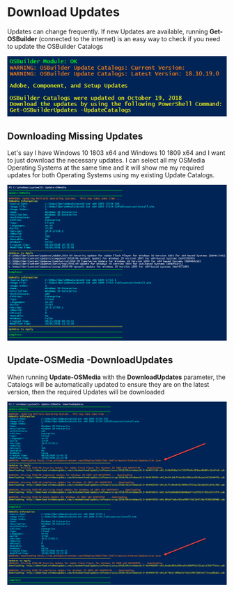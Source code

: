 # Download Updates

Updates can change frequently.  If new Updates are available, running **Get-OSBuilder** \(connected to the internet\) is an easy way to check if you need to update the OSBuilder Catalogs

![](../../../../../.gitbook/assets/2018-10-22_23-07-57b.png)

## Downloading Missing Updates

Let's say I have Windows 10 1803 x64 and Windows 10 1809 x64 and I want to just download the necessary updates.  I can select all my OSMedia Operating Systems at the same time and it will show me my required updates for both Operating Systems using my existing Update Catalogs.

![](../../../../../.gitbook/assets/2018-10-09_22-47-12.png)

## Update-OSMedia -DownloadUpdates

When running **Update-OSMedia** with the **DownloadUpdates** parameter, the Catalogs will be automatically updated to ensure they are on the latest version, then the required Updates will be downloaded

![](../../../../../.gitbook/assets/2018-10-09_23-03-10.png)

